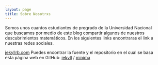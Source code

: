 ```yaml
---
layout: page
title: Sobre Nosotrxs
---
```


Somos unos cuantos estudiantes de pregrado de la Universidad Nacional que buscamos por medio de este blog compartir
algunos de nuestros descubrimientos matemáticos.
En los siguientes links encontraras el link a nuestras redes sociales.

[jekyllrb.com](https://jekyllrb.com/)
Puedes encontrar la fuente y  el repositorio en el cual se basa esta página web en GitHub:
[jekyll][jekyll-organization] /
[minima](https://github.com/jekyll/minima)

[jekyll-organization]: https://github.com/jekyll
